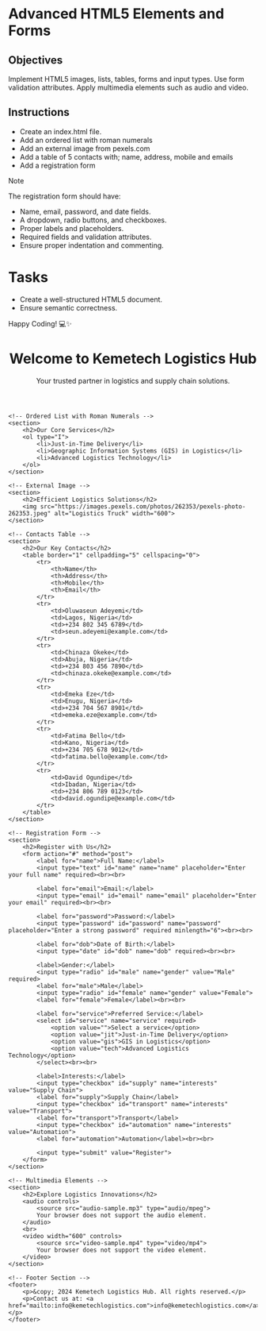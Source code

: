 # Advanced HTML5 Elements and Forms

## Objectives
Implement HTML5 images, lists, tables, forms and input types.
Use form validation attributes.
Apply multimedia elements such as audio and video.

## Instructions

- Create an index.html file.
- Add an ordered list with roman numerals
- Add an external image from pexels.com
- Add a table of 5 contacts with; name, address, mobile and emails
- Add a registration form

>[!NOTE]
>  The registration form should have:
>- Name, email, password, and date fields.
>- A dropdown, radio buttons, and checkboxes.
>- Proper labels and placeholders.
>- Required fields and validation attributes.
>- Ensure proper indentation and commenting.
 
# Tasks
- Create a well-structured HTML5 document.
- Ensure semantic correctness.

Happy Coding! 💻✨

<!DOCTYPE html>
<html lang="en">
<head>
    <meta charset="UTF-8">
    <meta name="viewport" content="width=device-width, initial-scale=1.0">
    <title>Kemetech Logistics Hub - Registration</title>
</head>
<body>
    <!-- Header Section -->
    <header>
        <h1>Welcome to Kemetech Logistics Hub</h1>
        <p>Your trusted partner in logistics and supply chain solutions.</p>
    </header>
    
    <!-- Ordered List with Roman Numerals -->
    <section>
        <h2>Our Core Services</h2>
        <ol type="I">
            <li>Just-in-Time Delivery</li>
            <li>Geographic Information Systems (GIS) in Logistics</li>
            <li>Advanced Logistics Technology</li>
        </ol>
    </section>
    
    <!-- External Image -->
    <section>
        <h2>Efficient Logistics Solutions</h2>
        <img src="https://images.pexels.com/photos/262353/pexels-photo-262353.jpeg" alt="Logistics Truck" width="600">
    </section>
    
    <!-- Contacts Table -->
    <section>
        <h2>Our Key Contacts</h2>
        <table border="1" cellpadding="5" cellspacing="0">
            <tr>
                <th>Name</th>
                <th>Address</th>
                <th>Mobile</th>
                <th>Email</th>
            </tr>
            <tr>
                <td>Oluwaseun Adeyemi</td>
                <td>Lagos, Nigeria</td>
                <td>+234 802 345 6789</td>
                <td>seun.adeyemi@example.com</td>
            </tr>
            <tr>
                <td>Chinaza Okeke</td>
                <td>Abuja, Nigeria</td>
                <td>+234 803 456 7890</td>
                <td>chinaza.okeke@example.com</td>
            </tr>
            <tr>
                <td>Emeka Eze</td>
                <td>Enugu, Nigeria</td>
                <td>+234 704 567 8901</td>
                <td>emeka.eze@example.com</td>
            </tr>
            <tr>
                <td>Fatima Bello</td>
                <td>Kano, Nigeria</td>
                <td>+234 705 678 9012</td>
                <td>fatima.bello@example.com</td>
            </tr>
            <tr>
                <td>David Ogundipe</td>
                <td>Ibadan, Nigeria</td>
                <td>+234 806 789 0123</td>
                <td>david.ogundipe@example.com</td>
            </tr>
        </table>
    </section>
    
    <!-- Registration Form -->
    <section>
        <h2>Register with Us</h2>
        <form action="#" method="post">
            <label for="name">Full Name:</label>
            <input type="text" id="name" name="name" placeholder="Enter your full name" required><br><br>

            <label for="email">Email:</label>
            <input type="email" id="email" name="email" placeholder="Enter your email" required><br><br>
            
            <label for="password">Password:</label>
            <input type="password" id="password" name="password" placeholder="Enter a strong password" required minlength="6"><br><br>
            
            <label for="dob">Date of Birth:</label>
            <input type="date" id="dob" name="dob" required><br><br>
            
            <label>Gender:</label>
            <input type="radio" id="male" name="gender" value="Male" required>
            <label for="male">Male</label>
            <input type="radio" id="female" name="gender" value="Female">
            <label for="female">Female</label><br><br>
            
            <label for="service">Preferred Service:</label>
            <select id="service" name="service" required>
                <option value="">Select a service</option>
                <option value="jit">Just-in-Time Delivery</option>
                <option value="gis">GIS in Logistics</option>
                <option value="tech">Advanced Logistics Technology</option>
            </select><br><br>
            
            <label>Interests:</label>
            <input type="checkbox" id="supply" name="interests" value="Supply Chain">
            <label for="supply">Supply Chain</label>
            <input type="checkbox" id="transport" name="interests" value="Transport">
            <label for="transport">Transport</label>
            <input type="checkbox" id="automation" name="interests" value="Automation">
            <label for="automation">Automation</label><br><br>
            
            <input type="submit" value="Register">
        </form>
    </section>
    
    <!-- Multimedia Elements -->
    <section>
        <h2>Explore Logistics Innovations</h2>
        <audio controls>
            <source src="audio-sample.mp3" type="audio/mpeg">
            Your browser does not support the audio element.
        </audio>
        <br>
        <video width="600" controls>
            <source src="video-sample.mp4" type="video/mp4">
            Your browser does not support the video element.
        </video>
    </section>
    
    <!-- Footer Section -->
    <footer>
        <p>&copy; 2024 Kemetech Logistics Hub. All rights reserved.</p>
        <p>Contact us at: <a href="mailto:info@kemetechlogistics.com">info@kemetechlogistics.com</a></p>
    </footer>
</body>
</html>

